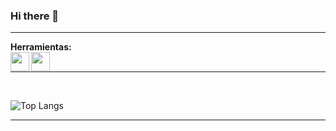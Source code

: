 ### Hi there 👋

---

__**Herramientas:**__
<br />
<img align="left" src="https://raw.githubusercontent.com/jmnote/z-icons/master/svg/github.svg" width="30" height="30" />
<img align="left" src="https://raw.githubusercontent.com/jmnote/z-icons/master/svg/git.svg" width="30" height="30" />
<br />

---
<br />

![Top Langs](https://github-readme-stats.vercel.app/api/top-langs/?username=LeonardoDiaz1&hide_progress=true)

---